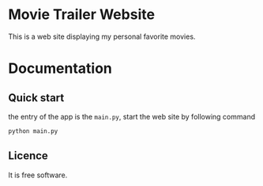 # Movie Trailer Website
This is a web site displaying my personal favorite movies.

# Documentation

## Quick start
the entry of the app is the `main.py`, start the web site by following command
``` bash
python main.py
```

## Licence
It is free software. 